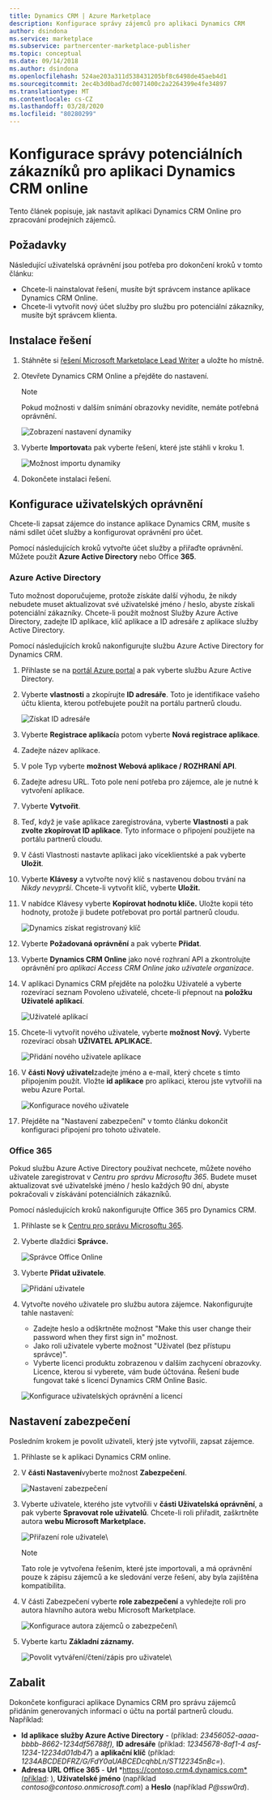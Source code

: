 ```yaml
---
title: Dynamics CRM | Azure Marketplace
description: Konfigurace správy zájemců pro aplikaci Dynamics CRM
author: dsindona
ms.service: marketplace
ms.subservice: partnercenter-marketplace-publisher
ms.topic: conceptual
ms.date: 09/14/2018
ms.author: dsindona
ms.openlocfilehash: 524ae203a311d538431205bf8c6498de45aeb4d1
ms.sourcegitcommit: 2ec4b3d0bad7dc0071400c2a2264399e4fe34897
ms.translationtype: MT
ms.contentlocale: cs-CZ
ms.lasthandoff: 03/28/2020
ms.locfileid: "80280299"
---
```

# <a name="configure-lead-management-for-dynamics-crm-online"></a>Konfigurace správy potenciálních zákazníků pro aplikaci Dynamics CRM online

Tento článek popisuje, jak nastavit aplikaci Dynamics CRM Online pro zpracování prodejních zájemců.

## <a name="prerequisites"></a>Požadavky

Následující uživatelská oprávnění jsou potřeba pro dokončení kroků v tomto článku:
- Chcete-li nainstalovat řešení, musíte být správcem instance aplikace Dynamics CRM Online.
- Chcete-li vytvořit nový účet služby pro službu pro potenciální zákazníky, musíte být správcem klienta.

<a name="install-the-solution"></a>Instalace řešení
--------------------

1.  Stáhněte si [řešení Microsoft Marketplace Lead Writer](https://mpsapiprodwus.blob.core.windows.net/documentation/MicrosoftMarketplacesLeadIntegrationSolution_1_0_0_0_target_CRM_6.1_managed.zip) a uložte ho místně.

2.  Otevřete Dynamics CRM Online a přejděte do nastavení.
    >[!NOTE]
    >Pokud možnosti v dalším snímání obrazovky nevidíte, nemáte potřebná oprávnění.
 
       ![Zobrazení nastavení dynamiky](./media/cloud-partner-portal-lead-management-instructions-dynamics/crmonline1.png)

3.  Vyberte **Importovat**a pak vyberte řešení, které jste stáhli v kroku 1.
 
    ![Možnost importu dynamiky](./media/cloud-partner-portal-lead-management-instructions-dynamics/crmonline2.png)

4.  Dokončete instalaci řešení.

## <a name="configure-user-permissions"></a>Konfigurace uživatelských oprávnění

Chcete-li zapsat zájemce do instance aplikace Dynamics CRM, musíte s námi sdílet účet služby a konfigurovat oprávnění pro účet.

Pomocí následujících kroků vytvořte účet služby a přiřaďte oprávnění. Můžete použít **Azure Active Directory** nebo Office **365**.

### <a name="azure-active-directory"></a>Azure Active Directory

Tuto možnost doporučujeme, protože získáte další výhodu, že nikdy nebudete muset aktualizovat své uživatelské jméno / heslo, abyste získali potenciální zákazníky. Chcete-li použít možnost Služby Azure Active Directory, zadejte ID aplikace, klíč aplikace a ID adresáře z aplikace služby Active Directory.

Pomocí následujících kroků nakonfigurujte službu Azure Active Directory for Dynamics CRM.

1.  Přihlaste se na [portál Azure portal](https://portal.azure.com/) a pak vyberte službu Azure Active Directory.

2.  Vyberte **vlastnosti** a zkopírujte **ID adresáře**. Toto je identifikace vašeho účtu klienta, kterou potřebujete použít na portálu partnerů cloudu.

    ![Získat ID adresáře](./media/cloud-partner-portal-lead-management-instructions-dynamics/directoryid.png)

3.  Vyberte **Registrace aplikací**a potom vyberte **Nová registrace aplikace**.
4.  Zadejte název aplikace.
5.  V pole Typ vyberte **možnost Webová aplikace / ROZHRANÍ API**.
6.  Zadejte adresu URL. Toto pole není potřeba pro zájemce, ale je nutné k vytvoření aplikace.
7. Vyberte **Vytvořit**.
8.  Teď, když je vaše aplikace zaregistrována, vyberte **Vlastnosti** a pak **zvolte zkopírovat ID aplikace**. Tyto informace o připojení použijete na portálu partnerů cloudu.
9.  V části Vlastnosti nastavte aplikaci jako víceklientské a pak vyberte **Uložit**.

10. Vyberte **Klávesy** a vytvořte nový klíč s nastavenou dobou trvání na *Nikdy nevyprší*. Chcete-li vytvořit klíč, vyberte **Uložit.** 
11. V nabídce Klávesy vyberte **Kopírovat hodnotu klíče.** Uložte kopii této hodnoty, protože ji budete potřebovat pro portál partnerů cloudu.
    
    ![Dynamics získat registrovaný klíč](./media/cloud-partner-portal-lead-management-instructions-dynamics/registerkeys.png)
    
12. Vyberte **Požadovaná oprávnění** a pak vyberte **Přidat**. 
13. Vyberte **Dynamics CRM Online** jako nové rozhraní API a zkontrolujte oprávnění pro *aplikaci Access CRM Online jako uživatele organizace*.

14. V aplikaci Dynamics CRM přejděte na položku Uživatelé a vyberte rozevírací seznam Povoleno uživatelé, chcete-li přepnout na **položku Uživatelé aplikací**.
    
    ![Uživatelé aplikací](./media/cloud-partner-portal-lead-management-instructions-dynamics/applicationuserfirst.PNG)

15. Chcete-li vytvořit nového uživatele, vyberte **možnost Nový.** Vyberte rozevírací obsah **UŽIVATEL APLIKACE.**
    
    ![Přidání nového uživatele aplikace](./media/cloud-partner-portal-lead-management-instructions-dynamics/applicationuser.PNG)

16. V **části Nový uživatel**zadejte jméno a e-mail, který chcete s tímto připojením použít. Vložte **id aplikace** pro aplikaci, kterou jste vytvořili na webu Azure Portal.

     ![Konfigurace nového uživatele](./media/cloud-partner-portal-lead-management-instructions-dynamics/leadgencreateuser.PNG)

17. Přejděte na "Nastavení zabezpečení" v tomto článku dokončit konfiguraci připojení pro tohoto uživatele.

### <a name="office-365"></a>Office 365

Pokud službu Azure Active Directory používat nechcete, můžete nového uživatele zaregistrovat v *Centru pro správu Microsoftu 365*. Budete muset aktualizovat své uživatelské jméno / heslo každých 90 dní, abyste pokračovali v získávání potenciálních zákazníků.

Pomocí následujících kroků nakonfigurujte Office 365 pro Dynamics CRM.

1. Přihlaste se k [Centru pro správu Microsoftu 365](https://admin.microsoft.com).

2. Vyberte dlaždici **Správce.**

    ![Správce Office Online](./media/cloud-partner-portal-lead-management-instructions-dynamics/crmonline3.png)

3. Vyberte **Přidat uživatele**.

    ![Přidání uživatele](./media/cloud-partner-portal-lead-management-instructions-dynamics/crmonline4.png)

4. Vytvořte nového uživatele pro službu autora zájemce. Nakonfigurujte tahle nastavení:

    -   Zadejte heslo a odškrtněte možnost "Make this user change their password when they first sign in" možnost.
    -   Jako roli uživatele vyberte možnost "Uživatel (bez přístupu správce)".
    -   Vyberte licenci produktu zobrazenou v dalším zachycení obrazovky. Licence, kterou si vyberete, vám bude účtována. Řešení bude fungovat také s licencí Dynamics CRM Online Basic.
    
    ![Konfigurace uživatelských oprávnění a licencí](./media/cloud-partner-portal-lead-management-instructions-dynamics/crmonline5.png)

## <a name="security-settings"></a>Nastavení zabezpečení

Posledním krokem je povolit uživateli, který jste vytvořili, zapsat zájemce.

1.  Přihlaste se k aplikaci Dynamics CRM online.
2.  V **části Nastavení**vyberte možnost **Zabezpečení**.
    
    ![Nastavení zabezpečení](./media/cloud-partner-portal-lead-management-instructions-dynamics/crmonline6.png)

3.  Vyberte uživatele, kterého jste vytvořili v **části Uživatelská oprávnění**, a pak vyberte **Spravovat role uživatelů**. Chcete-li roli přiřadit, zaškrtněte autora **webu Microsoft Marketplace.**

    ![Přiřazení role uživatele](./media/cloud-partner-portal-lead-management-instructions-dynamics/crmonline7.png)\

    >[!NOTE]
    >Tato role je vytvořena řešením, které jste importovali, a má oprávnění pouze k zápisu zájemců a ke sledování verze řešení, aby byla zajištěna kompatibilita.

4.  V části Zabezpečení vyberte **role zabezpečení** a vyhledejte roli pro autora hlavního autora webu Microsoft Marketplace.
    
    ![Konfigurace autora zájemců o zabezpečení](./media/cloud-partner-portal-lead-management-instructions-dynamics/crmonline10.jpg)\

5. Vyberte kartu **Základní záznamy.**

    ![Povolit vytváření/čtení/zápis pro uživatele](./media/cloud-partner-portal-lead-management-instructions-dynamics/crmonline11.jpg)\

## <a name="wrap-up"></a>Zabalit

Dokončete konfiguraci aplikace Dynamics CRM pro správu zájemců přidáním generovaných informací o účtu na portál partnerů cloudu. Například:

-   **Id aplikace** **služby Azure Active Directory** - (příklad: *23456052-aaaa-bbbb-8662-1234df56788f),* **ID adresáře** (příklad: *12345678-8af1-4 asf-1234-12234d01db47*) a **aplikační klíč** (příklad: *1234ABCDEDFRZ/G/FdY0aUABCEDcqhbLn/ST122345nBc=*).
-   **Adresa URL Office 365** - **Url** *https://contoso.crm4.dynamics.com*(příklad: ), **Uživatelské jméno** (například *contoso\@contoso.onmicrosoft.com*) a **Heslo** (například *P\@ssw0rd*).
